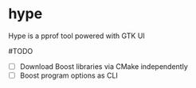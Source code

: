 # hype
Hype is a pprof tool powered with GTK UI

#TODO

- [ ] Download Boost libraries via CMake independently
- [ ] Boost program options as CLI